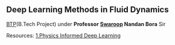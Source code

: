 ## Deep Learning Methods in Fluid Dynamics
<a href="https://www.iitg.ac.in/swaroop/studsup.html#:~:text=Deep%20learning%20Methods%20in%20Fluid%20Dynamics"> BTP</a>(B.Tech Project) under **Professor <a href="https://www.iitg.ac.in/swaroop/">Swaroop</a> Nandan Bora** Sir

Resources:
[1.Physics Informed Deep Learning](https://arxiv.org/abs/1711.10561v1)

